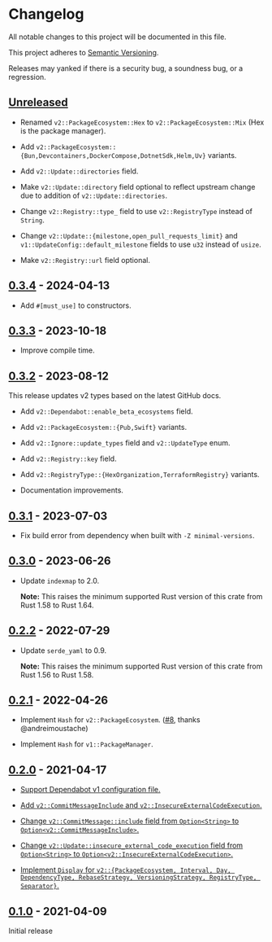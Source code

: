 # Changelog

All notable changes to this project will be documented in this file.

This project adheres to [Semantic Versioning](https://semver.org).

Releases may yanked if there is a security bug, a soundness bug, or a regression.

<!--
Note: In this file, do not use the hard wrap in the middle of a sentence for compatibility with GitHub comment style markdown rendering.
-->

## [Unreleased]

- Renamed `v2::PackageEcosystem::Hex` to `v2::PackageEcosystem::Mix` (Hex is the package manager).

- Add `v2::PackageEcosystem::{Bun,Devcontainers,DockerCompose,DotnetSdk,Helm,Uv}` variants.

- Add `v2::Update::directories` field.

- Make `v2::Update::directory` field optional to reflect upstream change due to addition of `v2::Update::directories`.

- Change `v2::Registry::type_` field to use `v2::RegistryType` instead of `String`.

- Change `v2::Update::{milestone,open_pull_requests_limit}` and `v1::UpdateConfig::default_milestone` fields to use `u32` instead of `usize`.

- Make `v2::Registry::url` field optional.

## [0.3.4] - 2024-04-13

- Add `#[must_use]` to constructors.

## [0.3.3] - 2023-10-18

- Improve compile time.

## [0.3.2] - 2023-08-12

This release updates v2 types based on the latest GitHub docs.

- Add `v2::Dependabot::enable_beta_ecosystems` field.

- Add `v2::PackageEcosystem::{Pub,Swift}` variants.

- Add `v2::Ignore::update_types` field and `v2::UpdateType` enum.

- Add `v2::Registry::key` field.

- Add `v2::RegistryType::{HexOrganization,TerraformRegistry}` variants.

- Documentation improvements.

## [0.3.1] - 2023-07-03

- Fix build error from dependency when built with `-Z minimal-versions`.

## [0.3.0] - 2023-06-26

- Update `indexmap` to 2.0.

  **Note:** This raises the minimum supported Rust version of this crate from Rust 1.58 to Rust 1.64.

## [0.2.2] - 2022-07-29

- Update `serde_yaml` to 0.9.

  **Note:** This raises the minimum supported Rust version of this crate from Rust 1.56 to Rust 1.58.

## [0.2.1] - 2022-04-26

- Implement `Hash` for `v2::PackageEcosystem`. ([#8](https://github.com/taiki-e/dependabot-config/pull/8), thanks @andreimoustache)

- Implement `Hash` for `v1::PackageManager`.

## [0.2.0] - 2021-04-17

- [Support Dependabot v1 configuration file.](https://github.com/taiki-e/dependabot-config/pull/3)

- [Add `v2::CommitMessageInclude` and `v2::InsecureExternalCodeExecution`.](https://github.com/taiki-e/dependabot-config/pull/3)

- [Change `v2::CommitMessage::include` field from `Option<String>` to `Option<v2::CommitMessageInclude>`.](https://github.com/taiki-e/dependabot-config/pull/3)

- [Change `v2::Update::insecure_external_code_execution` field from `Option<String>` to `Option<v2::InsecureExternalCodeExecution>`.](https://github.com/taiki-e/dependabot-config/pull/3)

- [Implement `Display` for `v2::{PackageEcosystem, Interval, Day, DependencyType, RebaseStrategy, VersioningStrategy, RegistryType, Separator}`.](https://github.com/taiki-e/dependabot-config/pull/3)

## [0.1.0] - 2021-04-09

Initial release

[Unreleased]: https://github.com/taiki-e/dependabot-config/compare/v0.3.4...HEAD
[0.3.4]: https://github.com/taiki-e/dependabot-config/compare/v0.3.3...v0.3.4
[0.3.3]: https://github.com/taiki-e/dependabot-config/compare/v0.3.2...v0.3.3
[0.3.2]: https://github.com/taiki-e/dependabot-config/compare/v0.3.1...v0.3.2
[0.3.1]: https://github.com/taiki-e/dependabot-config/compare/v0.3.0...v0.3.1
[0.3.0]: https://github.com/taiki-e/dependabot-config/compare/v0.2.2...v0.3.0
[0.2.2]: https://github.com/taiki-e/dependabot-config/compare/v0.2.1...v0.2.2
[0.2.1]: https://github.com/taiki-e/dependabot-config/compare/v0.2.0...v0.2.1
[0.2.0]: https://github.com/taiki-e/dependabot-config/compare/v0.1.0...v0.2.0
[0.1.0]: https://github.com/taiki-e/dependabot-config/releases/tag/v0.1.0
